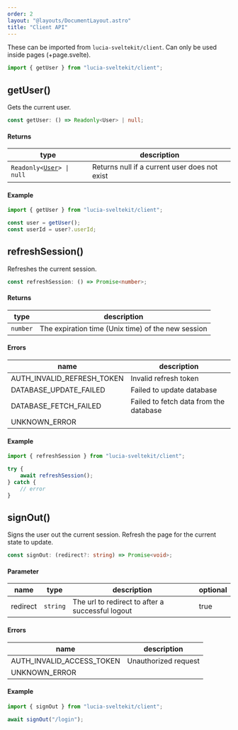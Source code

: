 ```yaml
---
order: 2
layout: "@layouts/DocumentLayout.astro"
title: "Client API"
---
```


These can be imported from `lucia-sveltekit/client`. Can only be used inside pages (+page.svelte).

```ts
import { getUser } from "lucia-sveltekit/client";
```

## getUser()

Gets the current user.

```ts
const getUser: () => Readonly<User> | null;
```

#### Returns

| type                                                  | description                                   |
| ----------------------------------------------------- | --------------------------------------------- |
| `Readonly<`[`User`](/reference/types/lucia-types#user)`> \| null` | Returns null if a current user does not exist |

#### Example

```ts
import { getUser } from "lucia-sveltekit/client";

const user = getUser();
const userId = user?.userId;
```

## refreshSession()

Refreshes the current session.

```ts
const refreshSession: () => Promise<number>;
```

#### Returns

| type     | description                                        |
| -------- | -------------------------------------------------- |
| `number` | The expiration time (Unix time) of the new session |

#### Errors

| name                       | description                            |
| -------------------------- | -------------------------------------- |
| AUTH_INVALID_REFRESH_TOKEN | Invalid refresh token                  |
| DATABASE_UPDATE_FAILED     | Failed to update database              |
| DATABASE_FETCH_FAILED      | Failed to fetch data from the database |
| UNKNOWN_ERROR              |                                        |

#### Example

```ts
import { refreshSession } from "lucia-sveltekit/client";

try {
    await refreshSession();
} catch {
    // error
}
```

## signOut()

Signs the user out the current session. Refresh the page for the current state to update.

```ts
const signOut: (redirect?: string) => Promise<void>;
```

#### Parameter

| name     | type     | description                                      | optional |
| -------- | -------- | ------------------------------------------------ | -------- |
| redirect | `string` | The url to redirect to after a successful logout | true     |

#### Errors

| name                      | description          |
| ------------------------- | -------------------- |
| AUTH_INVALID_ACCESS_TOKEN | Unauthorized request |
| UNKNOWN_ERROR             |                      |

#### Example

```ts
import { signOut } from "lucia-sveltekit/client";

await signOut("/login");
```
